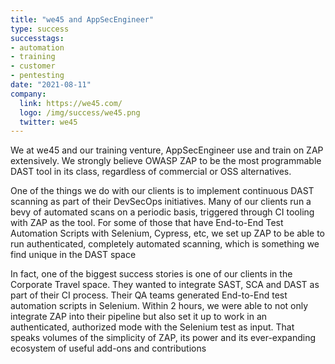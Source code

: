 ```yaml
---
title: "we45 and AppSecEngineer"
type: success
successtags:
- automation
- training
- customer
- pentesting
date: "2021-08-11"
company:
  link: https://we45.com/
  logo: /img/success/we45.png
  twitter: we45
---
```


We at we45 and our training venture, AppSecEngineer use and train on ZAP extensively. We strongly believe OWASP ZAP to be the most programmable DAST tool in its class, regardless of commercial or OSS alternatives. 

One of the things we do with our clients is to implement continuous DAST scanning as part of their DevSecOps initiatives. Many of our clients run a bevy of automated scans on a periodic basis, triggered through CI tooling with ZAP as the tool. For some of those that have End-to-End Test Automation Scripts with Selenium, Cypress, etc, we set up ZAP to be able to run authenticated, completely automated scanning, which is something we find unique in the DAST space 

In fact, one of the biggest success stories is one of our clients in the Corporate Travel space. They wanted to integrate SAST, SCA and DAST as part of their CI process. Their QA teams generated End-to-End test automation scripts in Selenium. Within 2 hours, we were able to not only integrate ZAP into their pipeline but also set it up to work in an authenticated, authorized mode with the Selenium test as input. That speaks volumes of the simplicity of ZAP, its power and its ever-expanding ecosystem of useful add-ons and contributions
